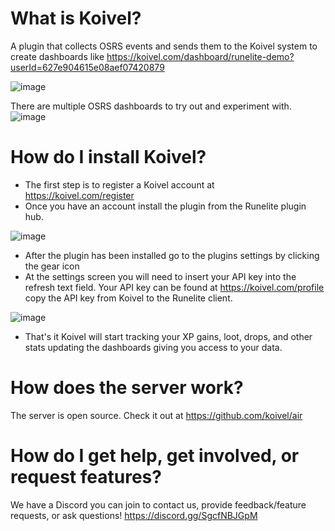 # What is Koivel?
A plugin that collects OSRS events and sends them to the Koivel system to create dashboards like https://koivel.com/dashboard/runelite-demo?userId=627e904615e08aef07420879 

![image](https://user-images.githubusercontent.com/105302579/170119213-2f25cca0-c5b9-4be5-bc5d-57a69deb67f3.png)

There are multiple OSRS dashboards to try out and experiment with.
![image](https://user-images.githubusercontent.com/105302579/170119420-69b4dc73-6b41-42cc-923c-dfa1cb2c6ea3.png)

# How do I install Koivel?
- The first step is to register a Koivel account at https://koivel.com/register
- Once you have an account install the plugin from the Runelite plugin hub. 

![image](https://user-images.githubusercontent.com/105302579/170119859-70e6fc92-70ea-4d7c-967e-f4ac1c9c6786.png)
- After the plugin has been installed go to the plugins settings by clicking the gear icon
- At the settings screen you will need to insert your API key into the refresh text field. Your API key can be found at https://koivel.com/profile copy the API key from Koivel to the Runelite client.

![image](https://user-images.githubusercontent.com/105302579/170120031-1e26cbc9-ad88-423d-878a-83615f42515d.png)

- That's it Koivel will start tracking your XP gains, loot, drops, and other stats updating the dashboards giving you access to your data.

# How does the server work?
The server is open source. Check it out at https://github.com/koivel/air

# How do I get help, get involved, or request features?
We have a Discord you can join to contact us, provide feedback/feature requests, or ask questions!
https://discord.gg/SgcfNBJGpM
